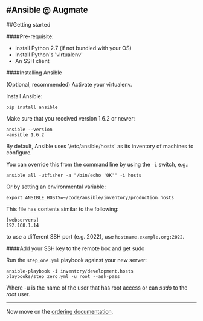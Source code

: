 #Ansible @ Augmate 
------

##Getting started

####Pre-requisite: 

- Install Python 2.7 (if not bundled with your OS)
- Install Python's 'virtualenv'
- An SSH client

####Installing Ansible

(Optional, recommended) Activate your virtualenv.  

Install Ansible: 

	pip install ansible
		
Make sure that you received version 1.6.2 or newer:

	ansible --version
	>ansible 1.6.2

	
By default, Ansible uses '/etc/ansible/hosts' as its inventory of machines to configure.

You can override this from the command line by using the `-i` switch, e.g.:

	ansible all -utfisher -a "/bin/echo 'OK'" -i hosts
	
Or by setting an environmental variable:

	export ANSIBLE_HOSTS=~/code/ansible/inventory/production.hosts


This file has contents similar to the following:

	[webservers]
	192.168.1.14


to use a different SSH port (e.g. 2022), use `hostname.example.org:2022`.


####Add your SSH key to the remote box and get sudo 

Run the `step_one.yml` playbook against your new server:

	ansible-playbook -i inventory/development.hosts playbooks/step_zero.yml -u root --ask-pass

Where -u is the name of the user that has root access or can _sudo_ to the _root_ user.

----

Now move on the [ordering documentation](docs/Ordering.md).